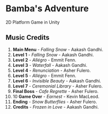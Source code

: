# Bamba's Adventure
2D Platform Game in Unity

## Music Credits

1. **Main Menu** - *Falling Snow* - Aakash Gandhi.
2. **Level 1** - *Falling Snow* - Aakash Gandhi.
3. **Level 2** - *Allégro* - Emmit Fenn.
4. **Level 3** - *Waterfall* - Aakash Gandhi.
5. **Level 4** - *Renunciation* -  Asher Fulero.
6. **Level 5** - *Allégro* - Emmit Fenn.
7. **Level 6** - *Invisible Beauty* - Aakash Gandhi.
8. **Level 7** - *Ceremonial Library* - Asher Fulero.
9. **Final Boss** - *Cafe Regrette* - Asher Fulero.
10. 10 **Game Over** - *Earnest* - Kevin MacLeod.
11. **Ending** - *Snow Butterflies* - Asher Fulero.
12. **Credits** - *Frozen in Love* - Aakash Gandhi.
